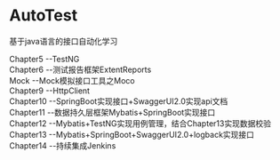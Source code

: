 # AutoTest
基于java语言的接口自动化学习

Chapter5 --TestNG  
Chapter6 --测试报告框架ExtentReports  
Mock --Mock模拟接口工具之Moco  
Chapter9 --HttpClient  
Chapter10 --SpringBoot实现接口+SwaggerUI2.0实现api文档  
Chapter11 --数据持久层框架Mybatis+SpringBoot实现接口  
Chapter12 --Mybatis+TestNG实现用例管理，结合Chapter13实现数据校验  
Chapter13 --Mybatis+SpringBoot+SwaggerUI2.0+logback实现接口  
Chapter14 --持续集成Jenkins  
